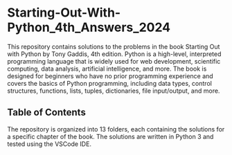 # Starting-Out-With-Python_4th_Answers_2024


This repository contains solutions to the problems in the book Starting Out with Python by Tony Gaddis, 4th edition. Python is a high-level, interpreted programming language that is widely used for web development, scientific computing, data analysis, artificial intelligence, and more. The book is designed for beginners who have no prior programming experience and covers the basics of Python programming, including data types, control structures, functions, lists, tuples, dictionaries, file input/output, and more.

Table of Contents
----------------------------------------------------------------------------------------------------------------------------------------------------------------------------------------------------------------------------------------------------------------------
The repository is organized into 13 folders, each containing the solutions for a specific chapter of the book. The solutions are written in Python 3 and tested using the VSCode IDE.

